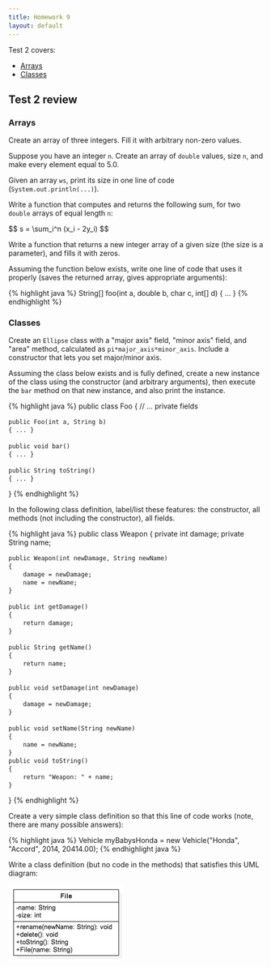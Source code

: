 ```yaml
---
title: Homework 9
layout: default
---
```


Test 2 covers:

- [Arrays](/lecture/arrays.html)
- [Classes](/lecture/classes.html)

## Test 2 review

### Arrays

Create an array of three integers. Fill it with arbitrary non-zero values.

Suppose you have an integer `n`. Create an array of `double` values, size `n`, and make every element equal to 5.0.

Given an array `ws`, print its size in one line of code (`System.out.println(...)`).

Write a function that computes and returns the following sum, for two `double` arrays of equal length `n`:

<div>
$$
s = \sum_i^n (x_i - 2y_i)
$$
</div>

Write a function that returns a new integer array of a given size (the size is a parameter), and fills it with zeros.

Assuming the function below exists, write one line of code that uses it properly (saves the returned array, gives appropriate arguments):

{% highlight java %}
String[] foo(int a, double b, char c, int[] d) { ... }
{% endhighlight %}

### Classes

Create an `Ellipse` class with a "major axis" field, "minor axis" field, and "area" method, calculated as `pi*major_axis*minor_axis`. Include a constructor that lets you set major/minor axis.

Assuming the class below exists and is fully defined, create a new instance of the class using the constructor (and arbitrary arguments), then execute the `bar` method on that new instance, and also print the instance.

{% highlight java %}
public class Foo {
    // ... private fields

    public Foo(int a, String b)
    { ... }

    public void bar()
    { ... }

    public String toString()
    { ... }
}
{% endhighlight %}

In the following class definition, label/list these features: the constructor, all methods (not including the constructor), all fields.

{% highlight java %}
public class Weapon {
    private int damage;
    private String name;

    public Weapon(int newDamage, String newName)
    {
        damage = newDamage;
        name = newName;
    }

    public int getDamage()
    {
        return damage;
    }

    public String getName()
    {
        return name;
    }

    public void setDamage(int newDamage)
    {
        damage = newDamage;
    }

    public void setName(String newName)
    {
        name = newName;
    }
    public void toString()
    {
        return "Weapon: " + name;
    }
}
{% endhighlight %}

Create a very simple class definition so that this line of code works (note, there are many possible answers):

{% highlight java %}
Vehicle myBabysHonda = new Vehicle("Honda", "Accord", 2014, 20414.00);
{% endhighlight java %}

Write a class definition (but no code in the methods) that satisfies this UML diagram:

![File UML](/images/file-uml.png)
